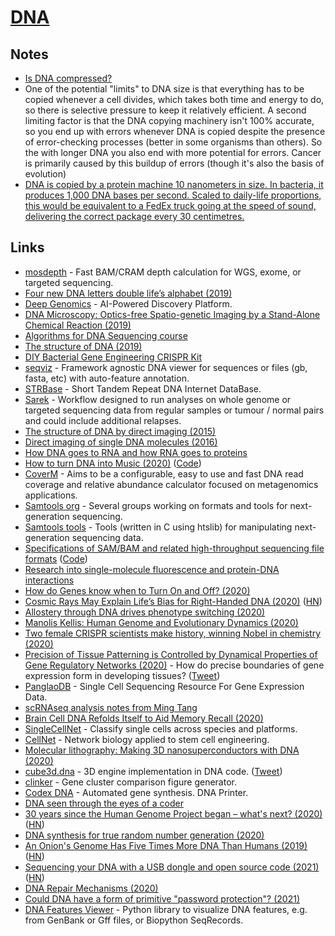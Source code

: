 # [DNA](http://en.wikipedia.org/wiki/DNA)

## Notes

- [Is DNA compressed?](https://www.reddit.com/r/askscience/comments/637gyu/is_dna_compressed/)
- One of the potential "limits" to DNA size is that everything has to be copied whenever a cell divides, which takes both time and energy to do, so there is selective pressure to keep it relatively efficient. A second limiting factor is that the DNA copying machinery isn't 100% accurate, so you end up with errors whenever DNA is copied despite the presence of error-checking processes (better in some organisms than others). So the with longer DNA you also end with more potential for errors. Cancer is primarily caused by this buildup of errors (though it's also the basis of evolution)
- [DNA is copied by a protein machine 10 nanometers in size. In bacteria, it produces 1,000 DNA bases per second. Scaled to daily-life proportions, this would be equivalent to a FedEx truck going at the speed of sound, delivering the correct package every 30 centimetres.](https://twitter.com/van__Oijen/status/1310353334457348097)

## Links

- [mosdepth](https://github.com/brentp/mosdepth) - Fast BAM/CRAM depth calculation for WGS, exome, or targeted sequencing.
- [Four new DNA letters double life’s alphabet (2019)](https://www.nature.com/articles/d41586-019-00650-8)
- [Deep Genomics](https://www.deepgenomics.com/) - AI-Powered Discovery Platform.
- [DNA Microscopy: Optics-free Spatio-genetic Imaging by a Stand-Alone Chemical Reaction (2019)](<https://www.cell.com/cell/fulltext/S0092-8674(19)30547-1>)
- [Algorithms for DNA Sequencing course](https://www.coursera.org/learn/dna-sequencing)
- [The structure of DNA (2019)](https://www.nature.com/articles/d41586-019-02554-z)
- [DIY Bacterial Gene Engineering CRISPR Kit](http://www.the-odin.com/diy-crispr-kit/)
- [seqviz](https://github.com/Lattice-Automation/seqviz) - Framework agnostic DNA viewer for sequences or files (gb, fasta, etc) with auto-feature annotation.
- [STRBase](https://strbase.nist.gov/) - Short Tandem Repeat DNA Internet DataBase.
- [Sarek](https://github.com/nf-core/sarek) - Workflow designed to run analyses on whole genome or targeted sequencing data from regular samples or tumour / normal pairs and could include additional relapses.
- [The structure of DNA by direct imaging (2015)](https://advances.sciencemag.org/content/1/7/e1500734)
- [Direct imaging of single DNA molecules (2016)](https://spie.org/news/6527-direct-imaging-of-single-dna-molecules?SSO=1)
- [How DNA goes to RNA and how RNA goes to proteins](https://www.youtube.com/watch?v=C4_HVQszoxA)
- [How to turn DNA into Music (2020)](https://github.com/0x0f0f0f/dna2music) ([Code](https://github.com/0x0f0f0f/dna2music))
- [CoverM](https://github.com/wwood/CoverM) - Aims to be a configurable, easy to use and fast DNA read coverage and relative abundance calculator focused on metagenomics applications.
- [Samtools org](http://samtools.github.io/) - Several groups working on formats and tools for next-generation sequencing.
- [Samtools tools](https://github.com/samtools/samtools) - Tools (written in C using htslib) for manipulating next-generation sequencing data.
- [Specifications of SAM/BAM and related high-throughput sequencing file formats](http://samtools.github.io/hts-specs/) ([Code](https://github.com/samtools/hts-specs))
- [Research into single-molecule fluorescence and protein-DNA interactions](http://justinpinkney.com/site/01_Biophysics.html)
- [How do Genes know when to Turn On and Off? (2020)](https://www.reddit.com/r/askscience/comments/gqap1l/how_do_genes_know_when_to_turn_on_and_off/)
- [Cosmic Rays May Explain Life’s Bias for Right-Handed DNA (2020)](https://www.quantamagazine.org/cosmic-rays-may-explain-lifes-bias-for-right-handed-dna-20200629/) ([HN](https://news.ycombinator.com/item?id=23688535))
- [Allostery through DNA drives phenotype switching (2020)](https://www.biorxiv.org/content/10.1101/2020.07.04.187450v1)
- [Manolis Kellis: Human Genome and Evolutionary Dynamics (2020)](https://overcast.fm/+eZyA3p3HE)
- [Two female CRISPR scientists make history, winning Nobel in chemistry (2020)](https://www.statnews.com/2020/10/07/two-crispr-scientists-win-nobel-prize-in-chemistry/)
- [Precision of Tissue Patterning is Controlled by Dynamical Properties of Gene Regulatory Networks (2020)](https://www.biorxiv.org/content/10.1101/721043v2) - How do precise boundaries of gene expression form in developing tissues? ([Tweet](https://twitter.com/briscoejames/status/1318829819761692673))
- [PanglaoDB](https://panglaodb.se/) - Single Cell Sequencing Resource For Gene Expression Data.
- [scRNAseq analysis notes from Ming Tang](https://github.com/crazyhottommy/scRNAseq-analysis-notes)
- [Brain Cell DNA Refolds Itself to Aid Memory Recall (2020)](https://www.quantamagazine.org/brain-cell-dna-refolds-itself-to-aid-memory-recall-20201102/)
- [SingleCellNet](https://github.com/pcahan1/singleCellNet) - Classify single cells across species and platforms.
- [CellNet](https://github.com/pcahan1/CellNet) - Network biology applied to stem cell engineering.
- [Molecular lithography: Making 3D nanosuperconductors with DNA (2020)](https://phys.org/news/2020-11-d-nanosuperconductors-dna.html)
- [cube3d.dna](https://github.com/pallada-92/dna-3d-engine) - 3D engine implementation in DNA code. ([Tweet](https://twitter.com/pallada92/status/1332855023479484417))
- [clinker](https://github.com/gamcil/clinker) - Gene cluster comparison figure generator.
- [Codex DNA](https://codexdna.com/products/bioxp-system/) - Automated gene synthesis. DNA Printer.
- [DNA seen through the eyes of a coder](https://berthub.eu/articles/posts/amazing-dna/)
- [30 years since the Human Genome Project began – what's next? (2020)](https://www.wired.com/story/30-years-since-the-human-genome-project-began-whats-next/) ([HN](https://news.ycombinator.com/item?id=25630318))
- [DNA synthesis for true random number generation (2020)](https://www.nature.com/articles/s41467-020-19757-y)
- [An Onion's Genome Has Five Times More DNA Than Humans (2019)](https://geneticsunzipped.com/news/2019/1/31/the-onion-test) ([HN](https://news.ycombinator.com/item?id=25975457))
- [Sequencing your DNA with a USB dongle and open source code (2021)](https://stackoverflow.blog/2021/02/03/sequencing-your-dna-with-a-usb-dongle-and-open-source-code/) ([HN](https://news.ycombinator.com/item?id=26014421))
- [DNA Repair Mechanisms (2020)](https://www.youtube.com/watch?v=oRfK85gPAVA)
- [Could DNA have a form of primitive "password protection"? (2021)](https://www.reddit.com/r/askscience/comments/n542n1/could_dna_have_a_form_of_primitive_password/)
- [DNA Features Viewer](https://github.com/Edinburgh-Genome-Foundry/DnaFeaturesViewer) - Python library to visualize DNA features, e.g. from GenBank or Gff files, or Biopython SeqRecords.

